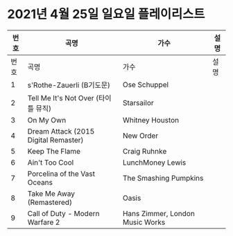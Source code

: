 # 2021년 4월 25일 일요일 플레이리스트

| 번호 | 곡명 | 가수 | 설명 |
|------|------|------|------|
| 번호 | 곡명 | 가수 | 설명 |
| 1 | s'Rothe-Zauerli (B기도문) | Ose Schuppel |  |
| 2 | Tell Me It's Not Over (타이틀 뮤직) | Starsailor |  |
| 3 | On My Own | Whitney Houston |  |
| 4 | Dream Attack (2015 Digital Remaster) | New Order |  |
| 5 | Keep The Flame | Craig Ruhnke |  |
| 6 | Ain't Too Cool | LunchMoney Lewis |  |
| 7 | Porcelina of the Vast Oceans | The Smashing Pumpkins |  |
| 8 | Take Me Away (Remastered) | Oasis |  |
| 9 | Call of Duty - Modern Warfare 2 | Hans Zimmer, London Music Works |  |
